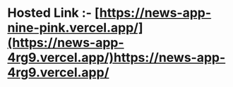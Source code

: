 # Hosted Link :- [https://news-app-nine-pink.vercel.app/](https://news-app-4rg9.vercel.app/)https://news-app-4rg9.vercel.app/
